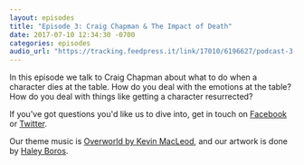 ```yaml
---
layout: episodes
title: "Episode 3: Craig Chapman & The Impact of Death"
date: 2017-07-10 12:34:30 -0700
categories: episodes
audio_url: "https://tracking.feedpress.it/link/17010/6196627/podcast-3-craig-chapman-impact-of-death.mp3"
---
```


In this episode we talk to Craig Chapman about what to do when a character dies at the table. How do you deal with the emotions at the table? How do you deal with things like getting a character resurrected?

If you've got questions you'd like us to dive into, get in touch on [Facebook](https://www.facebook.com/dmsofvancouver) or [Twitter](https://www.twitter.com/dmsofvancouver).

Our theme music is [Overworld by Kevin MacLeod](https://incompetech.com/music/royalty-free/music.html), and our artwork is done by [Haley Boros](http://www.haleyboros.com/).
